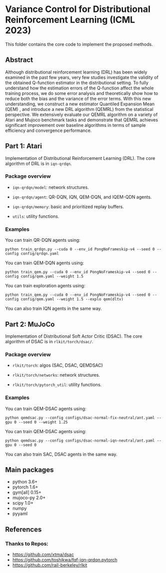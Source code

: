 # Variance Control for Distributional Reinforcement Learning (ICML 2023)

This folder contains the core code to implement the proposed methods.



## Abstract

Although distributional reinforcement learning (DRL) has been widely examined in the past few years, very few studies investigate the validity of the obtained Q-function estimator in the distributional setting. To fully understand how the estimation errors of the Q-function affect the whole training process, we do some error analysis and theoretically show how to reduce both the bias and the variance of the error terms. With this new understanding, we construct a new estimator Quantiled Expansion Mean (QEM) , and introduce a new DRL algorithm (QEMRL) from the statistical perspective. We extensively evaluate our QEMRL algorithm on a variety of Atari and Mujoco benchmark tasks and demonstrate that QEMRL achieves significant improvement over baseline algorithms in terms of sample efficiency and convergence performance.

## 



## Part 1: Atari

Implementation of Distributional Reinforcement Learning (DRL). The core algorithm of DRL is in `iqn-qrdqn`.

### Package overview

- `iqn-qrdqn/model`: network structures.

- `iqn-qrdqn/agent`:  QR-DQN, IQN,  QEM-DQN, and IQEM-QDN agents.

- `iqn-qrdqn/memory`: basic and prioritized replay buffers.

- `utils`: utility functions.

  

### Examples

You can train QR-DQN agents using:

```
python train_qrdqn.py --cuda 0 --env_id PongNoFrameskip-v4 --seed 0 --config config/qrdqn.yaml
```

You can train QEM-DQN agents using:

```
python train_qem.py --cuda 0 --env_id PongNoFrameskip-v4 --seed 0 --config config/qem.yaml --weight 1.5
```

You can train exploration agents using:

```
python train_qem.py --cuda 0 --env_id PongNoFrameskip-v4 --seed 0 --config config/qem.yaml --weight 1.5 --explo qem(dltv)
```

You can also train IQN agents in the same way.



## Part 2: MuJoCo

Implementation of Distributional Soft Actor Critic (DSAC).  The core algorithm of DSAC is in `rlkit/torch/dsac/`.



### Package overview

- `rlkit/torch`: algos (SAC, DSAC, QEMDSAC)

- `rlkit/torch/networks`:  network structures.

- `rlkit/torch/pytorch_util`: utility functions.

  

### Examples

You can train QEM-DSAC agents using:

```
python qemdsac.py --config configs/dsac-normal-fix-neutral/ant.yaml --gpu 0 --seed 0 --weight 1.25
```

You can train QEM-DSAC agents using:

```
python qemdsac.py --config configs/dsac-normal-iqn-neutral/ant.yaml --gpu 0 --seed 0 
```

You can also train SAC, DSAC agents in the same way.



## Main packages 

- python 3.6+
- pytorch 1.6+
- gym[all] 0.15+
- mujoco-py 2.0+
- scipy 1.0+
- numpy
- pyyaml



## References

### Thanks to Repos:

- https://github.com/xtma/dsac
- https://github.com/toshikwa/fqf-iqn-qrdqn.pytorch
- https://github.com/rail-berkeley/rlkit
